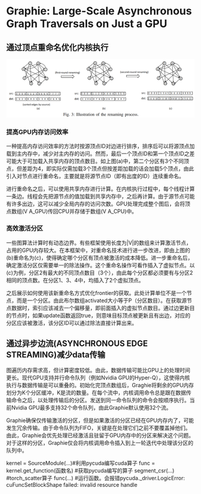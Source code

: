 # Graphie: Large-Scale Asynchronous Graph Traversals on Just a GPU

## 通过顶点重命名优化内核执行

![顶点重命名](./pic/2017%20Graphie/01%20顶点重命名.png "顶点重命名")

### 提高GPU内存访问效率

一种提高内存访问效率的方法时按源顶点ID对边进行排序，排序后可以将源顶点加载到主内存中，减少对主内存的访问。然而，最后一个顶点ID和第一个顶点ID之差可能大于可加载入共享内存的顶点数目。如上图(a)中，第二个分区有3个不同顶点，但差距为4，即实际仅需加载3个顶点但按差距加载的话会加载5个顶点，由此引入对节点进行重命名，主要就是将源节点ID（即有出度的ID）连续重命名。

进行重命名之后，可以使用共享内存进行计算。在内核执行过程中，每个线程计算一条边。线程会先把源节点的值加载到共享内存中，之后再计算。由于源节点可能有许多出边，这可以减少全局内存的访问次数。GPU处理完成整个图后，会将顶点数组(V A_GPU)传回CPU并存储于数组(V A_CPU)中。

### 高效激活分区

一些图算法计算时有动态边界。有些框架使用长度为|V|的数组来计算激活节点，占用的GPU内存较大。在本框架中，对重命名技术进行进一步改进，即由上图的(b)重命名为(c)，使得确定哪个分区有顶点被激活的成本降低。进一步重命名后，确定激活分区仅需要单一的除法操作。这个重命名操作可看作插入了虚拟节点。以(c)为例，分区2有最大的不同顶点数目（3个），由此每个分区都必须要有与分区2相同的顶点数。在分区1、3、4中，均插入了2个虚拟顶点。

之后展示如何使用该新重命名方式优化frontier的获取。此处计算单位不是一个节点，而是一个分区。由此布尔数组activated大小等于P（分区数目）。在获取源节点数据时，索引应该减去一个偏移量，即前面插入的虚拟节点数目。通过边更新目的节点时，如果update函数返回true，则意味目标顶点被更新且有出边，对应的分区应该被激活，该分区ID可以通过除法直接计算出来。

## 通过异步边流(ASYNCHRONOUS EDGE STREAMING)减少data传输

图遍历内存需求高，但计算密度较低。由此，数据传输可能比GPU上的处理时间更长。现代GPU支持并行命令队列（例如Nvidia GPU的Hyper-Q），这使得内核执行与数据传输是可以重叠的。初始化完顶点数组后，Graghie将剩余的GPU内存划分为K个分区缓冲，K是流的数量。在每个流中，内核调用命令总是跟在数据传输命令之后，以处理传输后的分区。发送到同一命令队列的命令会按顺序执行。当前Nvidia GPU最多支持32个命令队列，由此Graphie默认使用32个流。

Graphie确保仅传输激活的分区，但是如果激活的分区已经在GPU内存内了，可能发生冗余传输。由于命令队列为FIFO，关键是在处理它们之前不要覆盖掉他们。由此，Graphie会优先处理已经激活且驻留于GPU内存中的分区来解决这个问题。对于这样的分区，Graphie仅会将内核调用命令插入到上一轮迭代中处理该分区的队列中。

kernel = SourceModule(...)#利用pycuda编写cuda算子
func = kernel.get_function(函数名) #获取pycuda编写的算子
segment_csr(...) #torch_scatter算子
func(...) #运行函数。会报错pycuda._driver.LogicError: cuFuncSetBlockShape failed: invalid resource handle